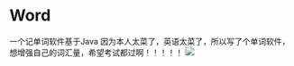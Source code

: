# Word
一个记单词软件基于Java
因为本人太菜了，英语太菜了，所以写了个单词软件，想增强自己的词汇量，希望考试都过啊！！！！！
<image src="https://github.com/lxlandzyq/Photography/blob/master/Word/%E4%B8%BB%E7%95%8C%E9%9D%A2.png"/>


